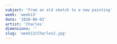 ```yaml
---
subject: 'From an old sketch to a new painting'
week: 'week13'
date: '2020-06-03'
artist: 'Charles'
dimensions: ''
slug: 'week13/Charles2.jpg'
---
```


